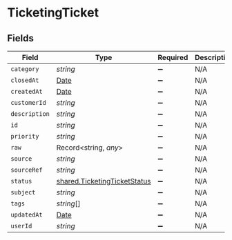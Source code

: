 # TicketingTicket


## Fields

| Field                                                                                         | Type                                                                                          | Required                                                                                      | Description                                                                                   |
| --------------------------------------------------------------------------------------------- | --------------------------------------------------------------------------------------------- | --------------------------------------------------------------------------------------------- | --------------------------------------------------------------------------------------------- |
| `category`                                                                                    | *string*                                                                                      | :heavy_minus_sign:                                                                            | N/A                                                                                           |
| `closedAt`                                                                                    | [Date](https://developer.mozilla.org/en-US/docs/Web/JavaScript/Reference/Global_Objects/Date) | :heavy_minus_sign:                                                                            | N/A                                                                                           |
| `createdAt`                                                                                   | [Date](https://developer.mozilla.org/en-US/docs/Web/JavaScript/Reference/Global_Objects/Date) | :heavy_minus_sign:                                                                            | N/A                                                                                           |
| `customerId`                                                                                  | *string*                                                                                      | :heavy_minus_sign:                                                                            | N/A                                                                                           |
| `description`                                                                                 | *string*                                                                                      | :heavy_minus_sign:                                                                            | N/A                                                                                           |
| `id`                                                                                          | *string*                                                                                      | :heavy_minus_sign:                                                                            | N/A                                                                                           |
| `priority`                                                                                    | *string*                                                                                      | :heavy_minus_sign:                                                                            | N/A                                                                                           |
| `raw`                                                                                         | Record<string, *any*>                                                                         | :heavy_minus_sign:                                                                            | N/A                                                                                           |
| `source`                                                                                      | *string*                                                                                      | :heavy_minus_sign:                                                                            | N/A                                                                                           |
| `sourceRef`                                                                                   | *string*                                                                                      | :heavy_minus_sign:                                                                            | N/A                                                                                           |
| `status`                                                                                      | [shared.TicketingTicketStatus](../../../sdk/models/shared/ticketingticketstatus.md)           | :heavy_minus_sign:                                                                            | N/A                                                                                           |
| `subject`                                                                                     | *string*                                                                                      | :heavy_minus_sign:                                                                            | N/A                                                                                           |
| `tags`                                                                                        | *string*[]                                                                                    | :heavy_minus_sign:                                                                            | N/A                                                                                           |
| `updatedAt`                                                                                   | [Date](https://developer.mozilla.org/en-US/docs/Web/JavaScript/Reference/Global_Objects/Date) | :heavy_minus_sign:                                                                            | N/A                                                                                           |
| `userId`                                                                                      | *string*                                                                                      | :heavy_minus_sign:                                                                            | N/A                                                                                           |
